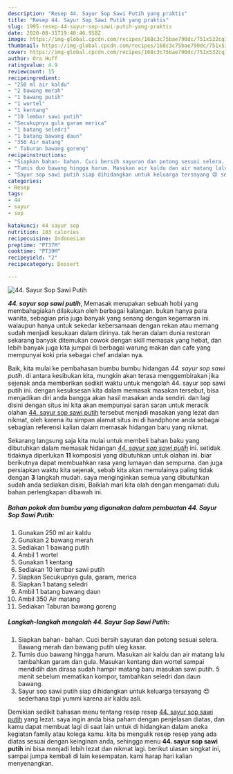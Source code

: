 ```yaml
---
description: "Resep 44. Sayur Sop Sawi Putih yang praktis"
title: "Resep 44. Sayur Sop Sawi Putih yang praktis"
slug: 1995-resep-44-sayur-sop-sawi-putih-yang-praktis
date: 2020-08-31T19:40:46.958Z
image: https://img-global.cpcdn.com/recipes/168c3c75bae790dc/751x532cq70/44-sayur-sop-sawi-putih-foto-resep-utama.jpg
thumbnail: https://img-global.cpcdn.com/recipes/168c3c75bae790dc/751x532cq70/44-sayur-sop-sawi-putih-foto-resep-utama.jpg
cover: https://img-global.cpcdn.com/recipes/168c3c75bae790dc/751x532cq70/44-sayur-sop-sawi-putih-foto-resep-utama.jpg
author: Ora Huff
ratingvalue: 4.9
reviewcount: 15
recipeingredient:
- "250 ml air kaldu"
- "2 bawang merah"
- "1 bawang putih"
- "1 wortel"
- "1 kentang"
- "10 lembar sawi putih"
- "Secukupnya gula garam merica"
- "1 batang seledri"
- "1 batang bawang daun"
- "350 Air matang"
- " Taburan bawang goreng"
recipeinstructions:
- "Siapkan bahan- bahan. Cuci bersih sayuran dan potong sesuai selera. Bawang merah dan bawang putih uleg kasar."
- "Tumis duo bawang hingga harum. Masukan air kaldu dan air matang lalu tambahkan garam dan gula. Masukan kentang dan wortel sampai mendidih dan dirasa sudah hampir matang baru masukan sawi putih. 5 menit sebelum mematikan kompor, tambahkan seledri dan daun bawang."
- "Sayur sop sawi putih siap dihidangkan untuk keluarga tersayang 😍 sederhana tapi yummi karena air kaldu asli."
categories:
- Resep
tags:
- 44
- sayur
- sop

katakunci: 44 sayur sop 
nutrition: 183 calories
recipecuisine: Indonesian
preptime: "PT37M"
cooktime: "PT39M"
recipeyield: "2"
recipecategory: Dessert

---
```



![44. Sayur Sop Sawi Putih](https://img-global.cpcdn.com/recipes/168c3c75bae790dc/751x532cq70/44-sayur-sop-sawi-putih-foto-resep-utama.jpg)

<b><i>44. sayur sop sawi putih</i></b>, Memasak merupakan sebuah hobi yang membahagiakan dilakukan oleh berbagai kalangan. bukan hanya para wanita, sebagian pria juga banyak yang senang dengan kegemaran ini. walaupun hanya untuk sekedar kebersamaan dengan rekan atau memang sudah menjadi kesukaan dalam dirinya. tak heran dalam dunia restoran sekarang banyak ditemukan cowok dengan skill memasak yang hebat, dan lebih banyak juga kita jumpai di berbagai warung makan dan cafe yang mempunyai koki pria sebagai chef andalan nya.

Baik, kita mulai ke pembahasan bumbu bumbu hidangan <i>44. sayur sop sawi putih</i>. di antara kesibukan kita, mungkin akan terasa menggembirakan jika sejenak anda memberikan sedikit waktu untuk mengolah 44. sayur sop sawi putih ini. dengan kesuksesan kita dalam memasak masakan tersebut, bisa menjadikan diri anda bangga akan hasil masakan anda sendiri. dan lagi disini dengan situs ini kita akan mempunyai saran saran untuk meracik olahan <u>44. sayur sop sawi putih</u> tersebut menjadi masakan yang lezat dan nikmat, oleh karena itu simpan alamat situs ini di handphone anda sebagai sebagian referensi kalian dalam memasak hidangan baru yang nikmat.




Sekarang langsung saja kita mulai untuk membeli bahan baku yang dibutuhkan dalam memasak hidangan <u><i>44. sayur sop sawi putih</i></u> ini. setidak tidaknya diperlukan <b>11</b> komposisi yang dibutuhkan untuk olahan ini. biar berikutnya dapat membuahkan rasa yang lumayan dan sempurna. dan juga persiapkan waktu kita sejenak, sebab kita akan memulainya paling tidak dengan <b>3</b> langkah mudah. saya menginginkan semua yang dibutuhkan sudah anda sediakan disini, Baiklah mari kita olah dengan mengamati dulu bahan perlengkapan dibawah ini.

<!--inarticleads1-->

##### Bahan pokok dan bumbu yang digunakan dalam pembuatan 44. Sayur Sop Sawi Putih:

1. Gunakan 250 ml air kaldu
1. Gunakan 2 bawang merah
1. Sediakan 1 bawang putih
1. Ambil 1 wortel
1. Gunakan 1 kentang
1. Sediakan 10 lembar sawi putih
1. Siapkan Secukupnya gula, garam, merica
1. Siapkan 1 batang seledri
1. Ambil 1 batang bawang daun
1. Ambil 350 Air matang
1. Sediakan  Taburan bawang goreng




<!--inarticleads2-->

##### Langkah-langkah mengolah 44. Sayur Sop Sawi Putih:

1. Siapkan bahan- bahan. Cuci bersih sayuran dan potong sesuai selera. Bawang merah dan bawang putih uleg kasar.
1. Tumis duo bawang hingga harum. Masukan air kaldu dan air matang lalu tambahkan garam dan gula. Masukan kentang dan wortel sampai mendidih dan dirasa sudah hampir matang baru masukan sawi putih. 5 menit sebelum mematikan kompor, tambahkan seledri dan daun bawang.
1. Sayur sop sawi putih siap dihidangkan untuk keluarga tersayang 😍 sederhana tapi yummi karena air kaldu asli.




Demikian sedikit bahasan menu tentang resep resep <u>44. sayur sop sawi putih</u> yang lezat. saya ingin anda bisa paham dengan penjelasan diatas, dan kamu dapat membuat lagi di saat lain untuk di hidangkan dalam aneka kegiatan family atau kolega kamu. kita bs mengulik resep resep yang ada diatas sesuai dengan keinginan anda, sehingga menu <b>44. sayur sop sawi putih</b> ini bisa menjadi lebih lezat dan nikmat lagi. berikut ulasan singkat ini, sampai jumpa kembali di lain kesempatan. kami harap hari kalian menyenangkan.
